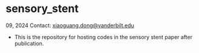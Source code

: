 # sensory_stent
09, 2024
Contact: xiaoguang.dong@vanderbilt.edu
* This is the repository for hosting codes in the sensory stent paper after publication. 
